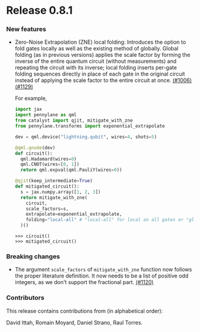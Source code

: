 # Release 0.8.1

<h3>New features</h3>

* Zero-Noise Extrapolation (ZNE) local folding: Introduces the option to fold gates locally as well
  as the existing method of globally. Global folding (as in previous versions) applies the scale
  factor by forming the inverse of the entire quantum circuit (without measurements) and repeating
  the circuit with its inverse; local folding inserts per-gate folding sequences directly in place
  of each gate in the original circuit instead of applying the scale factor to the entire circuit
  at once. 
  [(#1006)](https://github.com/PennyLaneAI/catalyst/pull/1006)
  [(#1129)](https://github.com/PennyLaneAI/catalyst/pull/1129)

  For example,

  ```python
  import jax
  import pennylane as qml
  from catalyst import qjit, mitigate_with_zne
  from pennylane.transforms import exponential_extrapolate

  dev = qml.device("lightning.qubit", wires=4, shots=5)

  @qml.qnode(dev)
  def circuit():
    qml.Hadamard(wires=0)
    qml.CNOT(wires=[0, 1])
    return qml.expval(qml.PauliY(wires=0))

  @qjit(keep_intermediate=True)
  def mitigated_circuit():
    s = jax.numpy.array([1, 2, 3])
    return mitigate_with_zne(
      circuit,
      scale_factors=s,
      extrapolate=exponential_extrapolate,
      folding="local-all" # "local-all" for local on all gates or "global" for the original method (default being "global")
    )()
  ```

  ```pycon
  >>> circuit()
  >>> mitigated_circuit()
  ```

<h3>Breaking changes</h3>

* The argument `scale_factors` of `mitigate_with_zne` function now follows the proper literature
  definition. It now needs to be a list of positive odd integers, as we don't support the fractional
  part.
  [(#1120)](https://github.com/PennyLaneAI/catalyst/pull/1120)

<h3>Contributors</h3>

This release contains contributions from (in alphabetical order):

David Ittah,
Romain Moyard,
Daniel Strano,
Raul Torres.
